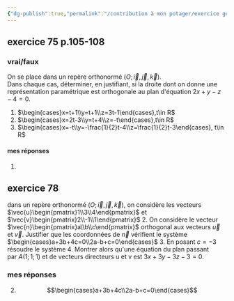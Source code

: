 ```yaml
---
{"dg-publish":true,"permalink":"/contribution à mon potager/exercice géométrie analytique dans l'espace/"}
---
```


## exercice 75 p.105-108
### vrai/faux
On se place dans un repère orthonormé $(O;\vec{i},\vec{j},\vec{k})$.  
Dans chaque cas, déterminer, en justifiant, si la droite dont on donne une représentation paramétrique est orthogonale au plan d'équation $2x+y−z−4=0$.
1. $\begin{cases}x=t+1\\y=t+1\\z=3t-1\end{cases},t\in R$
2. $\begin{cases}x=2t-3\\y=t+4\\z=-t\end{cases},t\in R$
3. $\begin{cases}x=-t\\y=-\frac{1}{2}t-4\\z=\frac{1}{2}t-3\end{cases}, t\in R$
#### mes réponses
1. 
## exercice 78
dans un repère orthonormé $(O;\vec{i},\vec{j},\vec{k})$, on considère les vecteurs $\vec{u}\begin{pmatrix}1\\3\\4\end{pmatrix}$ et $\vec{v}\begin{pmatrix}2\\-1\\1\end{pmatrix}$
2. On considère le vecteur $\vec{n}\begin{pmatrix}a\\b\\c\end{pmatrix}$ orthogonal aux vecteurs $\vec{u}$ et $\vec{v}$. Justifier que les coordonnées de $\vec{n}$ vérifient le système $\begin{cases}a+3b+4c=0\\2a-b+c=0\end{cases}$
3. En posant  $c=-3$ résoudre le système
4. Montrer alors qu'une équation du plan passant par $A(1;1;1)$ et de vecteurs directeurs u et v est $3x+3y−3z−3=0$.
### mes réponses
2. $$\begin{cases}a+3b+4c\\2a-b+c=0\end{cases}$$